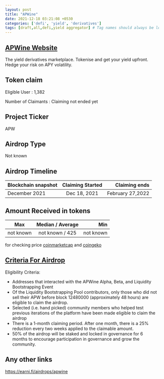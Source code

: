 ```yaml
---
layout: post
title: "APWine"
date: 2021-12-18 03:21:08 +0530
categories: ['defi', 'yield', 'derivatives']
tags: [draft,all,defi,yield aggregator] # Tag names should always be lowercase
---
```





## [APWine Website](https://apwine.fi/)

The yield derivatives marketplace. Tokenise and get your yield upfront. Hedge your risk on APY volatility.

## Token claim

Eligible User : 1,382

Number of Claimants : Claiming not ended yet

## Project Ticker

APW

## Airdrop Type

Not known

## Airdrop Timeline

| Blockchain snapshot     | Claiming Started           | Claiming ends  |
| ----------------------- |:--------------------------:| -------------: |
|  December 2021          |       Dec 18, 2021         |February 27,2022|

## Amount Received in tokens

| Max        |    Median / Average  |       Min    |
| ---------- |:--------------------:| ------------:|
| not known  |     not known / 425  |  not known   |

for checking price [coinmarketcap](https://coinmarketcap.com/currencies/arbitrum/) and [coingeko](https://www.coingecko.com/en/coins/arbitrum)

## [Criteria For Airdrop](https://medium.com/apwine/apwine-genesis-airdrop-and-apw-locking-749447817687)

Eligibility Criteria:

* Addresses that interacted with the APWine Alpha, Beta, and Liquidity Bootstrapping Event
* Of the Liquidity Bootstrapping Pool contributors, only those who did not sell their APW before block 12480000 (approximately 48 hours) are eligible to claim the airdrop.
* Selected (i.e. hand picked) community members who helped test previous iterations of the platform have been made eligible to claim the airdrop
* There is a 1-month claiming period. After one month, there is a 25% reduction every two weeks applied to the claimable amount.
* 50% of the airdrop will be staked and locked in governance for 6 months to encourage participation in governance and grow the community.

## Any other links

<https://earni.fi/airdrops/apwine>
